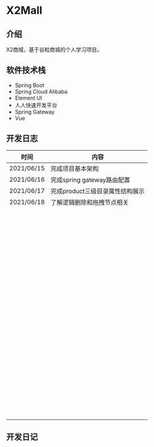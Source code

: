 # X2Mall

## 介绍
X2商城，基于谷粒商城的个人学习项目。

## 软件技术栈
- Spring Boot
- Spring Cloud Alibaba
- Element UI
- 人人快速开发平台
- Spring Gateway
- Vue

## 开发日志

| 时间       | 内容                            |
| ---------- | ------------------------------- |
| 2021/06/15 | 完成项目基本架构                |
| 2021/06/16 | 完成spring gateway路由配置      |
| 2021/06/17 | 完成product三级目录属性结构展示 |
| 2021/06/18 | 了解逻辑删除和拖拽节点相关      |
|            |                                 |
|            |                                 |
|            |                                 |
|            |                                 |
|            |                                 |
|            |                                 |
|            |                                 |
|            |                                 |
|            |                                 |
|            |                                 |
|            |                                 |
|            |                                 |
|            |                                 |
|            |                                 |
|            |                                 |
|            |                                 |
|            |                                 |
|            |                                 |
|            |                                 |
|            |                                 |
|            |                                 |
|            |                                 |
|            |                                 |
|            |                                 |
|            |                                 |
|            |                                 |
|            |                                 |
|            |                                 |
|            |                                 |
|            |                                 |
|            |                                 |
|            |                                 |
|            |                                 |
|            |                                 |
|            |                                 |
|            |                                 |
|            |                                 |
|            |                                 |
|            |                                 |
|            |                                 |
|            |                                 |
|            |                                 |
|            |                                 |
|            |                                 |
|            |                                 |
|            |                                 |
|            |                                 |
|            |                                 |
|            |                                 |
|            |                                 |
|            |                                 |
|            |                                 |
|            |                                 |
|            |                                 |
|            |                                 |
|            |                                 |
|            |                                 |
|            |                                 |
|            |                                 |
|            |                                 |
|            |                                 |
|            |                                 |
|            |                                 |
|            |                                 |
|            |                                 |
|            |                                 |
|            |                                 |
|            |                                 |
|            |                                 |
|            |                                 |
|            |                                 |
|            |                                 |
|            |                                 |
|            |                                 |
|            |                                 |
|            |                                 |
|            |                                 |
|            |                                 |
|            |                                 |
|            |                                 |
|            |                                 |
|            |                                 |
|            |                                 |
|            |                                 |
|            |                                 |
|            |                                 |
|            |                                 |
|            |                                 |
|            |                                 |
|            |                                 |
|            |                                 |
|            |                                 |
|            |                                 |
|            |                                 |

## 开发日记

